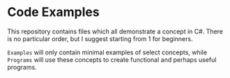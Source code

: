 # Code Examples
 
This repository contains files which all demonstrate a concept in C#. There is no particular order, but I suggest starting from 1 for beginners.

`Examples` will only contain minimal examples of select concepts, while `Programs` will use these concepts to create functional and perhaps useful programs.